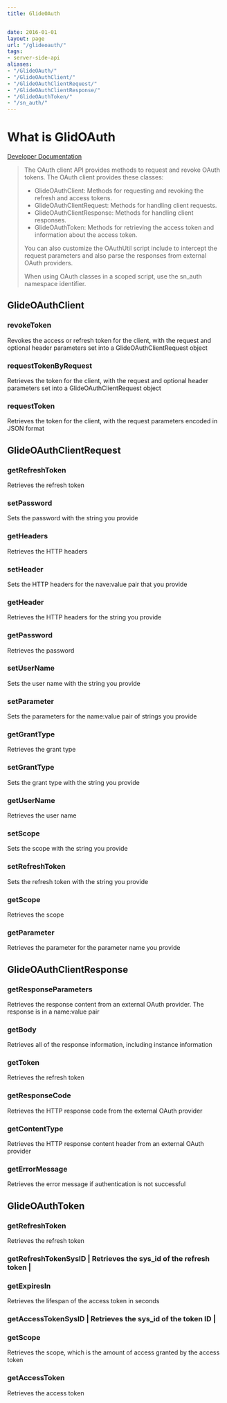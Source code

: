 ```yaml
---
title: GlideOAuth


date: 2016-01-01
layout: page
url: "/glideoauth/"
tags:
- server-side-api
aliases:
- "/GlideOAuth/"
- "/GlideOAuthClient/"
- "/GlideOAuthClientRequest/"
- "/GlideOAuthClientResponse/"
- "/GlideOAuthToken/"
- "/sn_auth/"
---
```

# What is GlidOAuth
<!--more-->

[Developer Documentation](https://docs.servicenow.com/bundle/kingston-platform-administration/page/administer/security/concept/c_OAuthClientAPIs.html)

> The OAuth client API provides methods to request and revoke OAuth tokens.
> The OAuth client provides these classes:
> - GlideOAuthClient: Methods for requesting and revoking the refresh and access tokens.
> - GlideOAuthClientRequest: Methods for handling client requests.
> - GlideOAuthClientResponse: Methods for handling client responses.
> - GlideOAuthToken: Methods for retrieving the access token and information about the access token.
>
> You can also customize the OAuthUtil script include to intercept the request parameters and also parse the responses from external OAuth providers.
>
> When using OAuth classes in a scoped script, use the sn_auth namespace identifier.


## GlideOAuthClient

### revokeToken 

Revokes the access or refresh token for the client, with the request and optional header parameters set into a GlideOAuthClientRequest object 

### requestTokenByRequest 

Retrieves the token for the client, with the request and optional header parameters set into a GlideOAuthClientRequest object                 

### requestToken 

Retrieves the token for the client, with the request parameters encoded in JSON format                                                        


## GlideOAuthClientRequest

### getRefreshToken 

Retrieves the refresh token                                        

### setPassword 

Sets the password with the string you provide                      

### getHeaders 

Retrieves the HTTP headers                                         

### setHeader 

Sets the HTTP headers for the nave:value pair that you provide     

### getHeader 

Retrieves the HTTP headers for the string you provide              

### getPassword 

Retrieves the password                                             

### setUserName 

Sets the user name with the string you provide                     

### setParameter 

Sets the parameters for the name:value pair of strings you provide 

### getGrantType 

Retrieves the grant type                                           

### setGrantType 

Sets the grant type with the string you provide                    

### getUserName 

Retrieves the user name                                            

### setScope 

Sets the scope with the string you provide                         

### setRefreshToken 

Sets the refresh token with the string you provide                 

### getScope 

Retrieves the scope                                                

### getParameter 

Retrieves the parameter for the parameter name you provide         


## GlideOAuthClientResponse

### getResponseParameters 

Retrieves the response content from an external OAuth provider. The response is in a name:value pair 

### getBody 

Retrieves all of the response information, including instance information                            

### getToken 

Retrieves the refresh token                                                                          

### getResponseCode 

Retrieves the HTTP response code from the external OAuth provider                                    

### getContentType 

Retrieves the HTTP response content header from an external OAuth provider                           

### getErrorMessage 

Retrieves the error message if authentication is not successful                                      


## GlideOAuthToken

### getRefreshToken 

Retrieves the refresh token                                                    

### getRefreshTokenSysID</a> | Retrieves the sys\_id of the refresh token                                     |
### getExpiresIn 

Retrieves the lifespan of the access token in seconds                          

### getAccessTokenSysID</a>  | Retrieves the sys\_id of the token ID                                          |
### getScope 

Retrieves the scope, which is the amount of access granted by the access token 

### getAccessToken 

Retrieves the access token